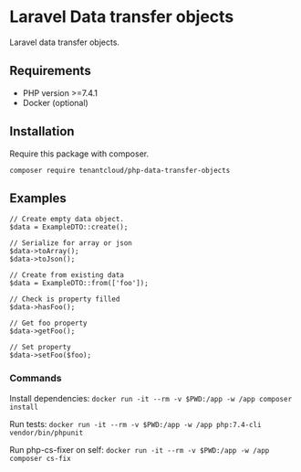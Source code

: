 # Laravel Data transfer objects

Laravel data transfer objects.

## Requirements

* PHP version >=7.4.1
* Docker (optional)

## Installation

Require this package with composer.
```
composer require tenantcloud/php-data-transfer-objects
```

## Examples
	// Create empty data object.
	$data = ExampleDTO::create();
	
	// Serialize for array or json
	$data->toArray();
	$data->toJson();

	// Create from existing data
	$data = ExampleDTO::from(['foo']);
	
	// Check is property filled
	$data->hasFoo();

	// Get foo property
	$data->getFoo();

	// Set property
	$data->setFoo($foo);

### Commands
Install dependencies:
`docker run -it --rm -v $PWD:/app -w /app composer install`

Run tests:
`docker run -it --rm -v $PWD:/app -w /app php:7.4-cli vendor/bin/phpunit`

Run php-cs-fixer on self:
`docker run -it --rm -v $PWD:/app -w /app composer cs-fix`
